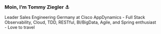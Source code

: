 ### Moin, I’m Tommy Ziegler ⚓️

Leader Sales Engineering Germany at Cisco AppDynamics - Full Stack Observability, Cloud, TDD, RESTful, BI/BigData, Agile, and Spring enthusiast - Love to travel

<!---
- 👀 I’m interested in ...
- 🌱 I’m currently learning ...
- 💞️ I’m looking to collaborate on ...
- 📫 How to reach me ...
--->

<!---
tommyziegler/tommyziegler is a ✨ special ✨ repository because its `README.md` (this file) appears on your GitHub profile.
You can click the Preview link to take a look at your changes.
--->
